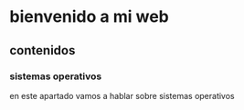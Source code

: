 # bienvenido a mi web

## contenidos

### sistemas operativos

en este apartado vamos a hablar sobre sistemas operativos
